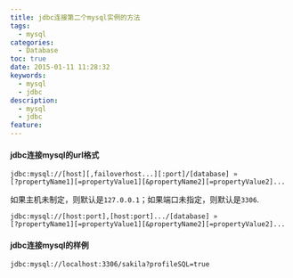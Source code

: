 ```yaml
---
title: jdbc连接第二个mysql实例的方法
tags:
  - mysql
categories:
  - Database
toc: true
date: 2015-01-11 11:28:32
keywords:
  - mysql
  - jdbc
description:
  - mysql
  - jdbc
feature:
---
```


#### jdbc连接mysql的url格式
```
jdbc:mysql://[host][,failoverhost...][:port]/[database] »
[?propertyName1][=propertyValue1][&propertyName2][=propertyValue2]...

```
如果主机未制定，则默认是`127.0.0.1`；如果端口未指定，则默认是`3306`.
```
jdbc:mysql://[host:port],[host:port].../[database] »
[?propertyName1][=propertyValue1][&propertyName2][=propertyValue2]...

```
#### jdbc连接mysql的样例
```
jdbc:mysql://localhost:3306/sakila?profileSQL=true

```